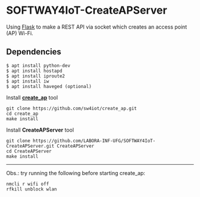 # SOFTWAY4IoT-CreateAPServer
Using [Flask](http://flask.pocoo.org/) to make a REST API via socket which creates an access point (AP) Wi-Fi.

## Dependencies
```
$ apt install python-dev
$ apt install hostapd
$ apt install iproute2
$ apt install iw
$ apt install haveged (optional)
```

Install [**create_ap**](https://github.com/sw4iot/create_ap) tool
```
git clone https://github.com/sw4iot/create_ap.git
cd create_ap
make install
```

Install **CreateAPServer** tool
```
git clone https://github.com/LABORA-INF-UFG/SOFTWAY4IoT-CreateAPServer.git CreateAPServer
cd CreateAPServer
make install
```

----
Obs.: try running the following before starting create_ap:
```
nmcli r wifi off
rfkill unblock wlan
```
